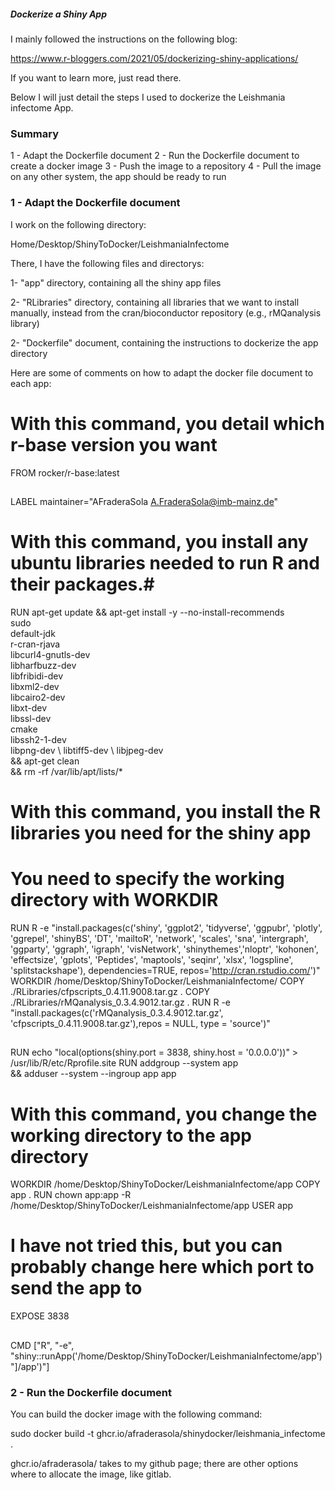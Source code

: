 ##### Dockerize a Shiny App ##########

I mainly followed the instructions on the following blog:

https://www.r-bloggers.com/2021/05/dockerizing-shiny-applications/

If you want to learn more, just read there.

Below I will just detail the steps I used to dockerize the Leishmania infectome App.

### Summary ###

1 - Adapt the Dockerfile document
2 - Run the Dockerfile document to create a docker image
3 - Push the image to a repository
4 - Pull the image on any other system, the app should be ready to run

### 1 - Adapt the Dockerfile document ###

I work on the following directory:

Home/Desktop/ShinyToDocker/LeishmaniaInfectome

There, I have the following files and directorys:

1- "app" directory, containing all the shiny app files

2- "RLibraries" directory, containing all libraries that we want to install manually, instead from the cran/bioconductor repository (e.g., rMQanalysis library)

2- "Dockerfile" document, containing the instructions to dockerize the app directory

Here are some of comments on how to adapt the docker file document to each app:

##

# With this command, you detail which r-base version you want #

FROM rocker/r-base:latest

##

LABEL maintainer="AFraderaSola <A.FraderaSola@imb-mainz.de>"

##

# With this command, you install any ubuntu libraries needed to run R and their packages.#

RUN apt-get update && apt-get install -y --no-install-recommends \
    sudo \
    default-jdk \
    r-cran-rjava \
    libcurl4-gnutls-dev \
    libharfbuzz-dev \
    libfribidi-dev \
    libxml2-dev \
    libcairo2-dev \
    libxt-dev \
    libssl-dev \
    cmake \
    libssh2-1-dev \
    libpng-dev \ 
    libtiff5-dev \ 
    libjpeg-dev \
    && apt-get clean \
    && rm -rf /var/lib/apt/lists/*
    
##  

# With this command, you install the R libraries you need for the shiny app #
# You need to specify the working directory with WORKDIR #
  
RUN R -e "install.packages(c('shiny', 'ggplot2', 'tidyverse', 'ggpubr', 'plotly', 'ggrepel', 'shinyBS', 'DT', 'mailtoR', 'network', 'scales', 'sna', 'intergraph', 'ggparty', 'ggraph', 'igraph', 'visNetwork', 'shinythemes','nloptr', 'kohonen', 'effectsize', 'gplots', 'Peptides', 'maptools', 'seqinr', 'xlsx', 'logspline', 'splitstackshape'), dependencies=TRUE, repos='http://cran.rstudio.com/')"
WORKDIR /home/Desktop/ShinyToDocker/LeishmaniaInfectome/
COPY ./RLibraries/cfpscripts_0.4.11.9008.tar.gz .
COPY ./RLibraries/rMQanalysis_0.3.4.9012.tar.gz .
RUN R -e "install.packages(c('rMQanalysis_0.3.4.9012.tar.gz', 'cfpscripts_0.4.11.9008.tar.gz'),repos = NULL, type = 'source')"

##

RUN echo "local(options(shiny.port = 3838, shiny.host = '0.0.0.0'))" > /usr/lib/R/etc/Rprofile.site
RUN addgroup --system app \
    && adduser --system --ingroup app app
    
##  

# With this command, you change the working directory to the app directory #
    
WORKDIR /home/Desktop/ShinyToDocker/LeishmaniaInfectome/app
COPY app .
RUN chown app:app -R /home/Desktop/ShinyToDocker/LeishmaniaInfectome/app
USER app

##  

# I have not tried this, but you can probably change here which port to send the app to #

EXPOSE 3838

##

CMD ["R", "-e", "shiny::runApp('/home/Desktop/ShinyToDocker/LeishmaniaInfectome/app')"]/app')"]


### 2 - Run the Dockerfile document ###

You can build the docker image with the following command:

sudo docker build -t ghcr.io/afraderasola/shinydocker/leishmania_infectome .

ghcr.io/afraderasola/ takes to my github page; there are other options where to allocate the image, like gitlab.




